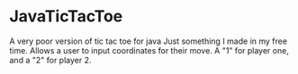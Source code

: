# JavaTicTacToe
A very poor version of tic tac toe for java
Just something I made in my free time. Allows a user to input coordinates for their move. A "1" for player one, and a "2" for player 2.
